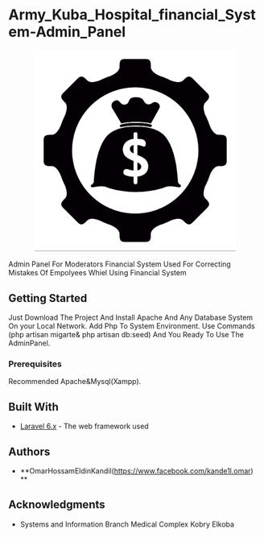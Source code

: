 # Army_Kuba_Hospital_financial_System-Admin_Panel
<p align="center"><img src="https://raw.githubusercontent.com/OmarHossamEldin/Army_Kuba_Hospital_financial_System-Admin_Panel/master/public/img/20128411.jpg" width="400"></p>

Admin Panel For Moderators Financial System 
Used For Correcting Mistakes Of Empolyees Whiel Using Financial System

## Getting Started

Just Download The Project And Install Apache And Any Database System On your Local Network.
Add Php To System Environment.
Use Commands (php artisan migarte& php artisan db:seed) And You Ready To Use The AdminPanel.

### Prerequisites

Recommended Apache&Mysql(Xampp).


## Built With

* [Laravel 6.x](https://laravel.com/docs/6.x) - The web framework used

## Authors

* **OmarHossamEldinKandil(https://www.facebook.com/kande1l.omar) ** 

## Acknowledgments

* Systems and Information Branch Medical Complex Kobry Elkoba

